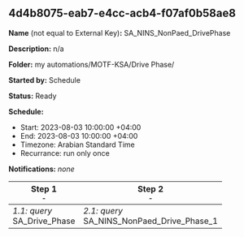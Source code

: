 ## 4d4b8075-eab7-e4cc-acb4-f07af0b58ae8

**Name** (not equal to External Key)**:** SA_NINS_NonPaed_DrivePhase

**Description:** n/a

**Folder:** my automations/MOTF-KSA/Drive Phase/

**Started by:** Schedule

**Status:** Ready

**Schedule:**

* Start: 2023-08-03 10:00:00 +04:00
* End: 2023-08-03 10:00:00 +04:00
* Timezone: Arabian Standard Time
* Recurrance: run only once

**Notifications:** _none_


| Step 1<br>_<small>-</small>_ | Step 2<br>_<small>-</small>_ |
| --- | --- |
| _1.1: query_<br>SA_Drive_Phase | _2.1: query_<br>SA_NINS_NonPaed_Drive_Phase_1 |
